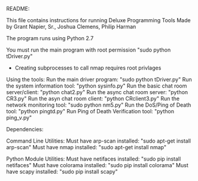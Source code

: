 README:

This file contains instructions for running Deluxe Programming Tools
Made by Grant Napier, Sr., Joshua Clemens, Philip Harman

The program runs using Python 2.7

You must run the main program with root permission "sudo python tDriver.py"
 - Creating subprocesses to call nmap requires root privlages

Using the tools:
  Run the main driver program:                 "sudo python tDriver.py"
  Run the system information tool:             "python sysinfo.py"
  Run the basic chat room server/client:       "python chat2.py"
  Run the async chat room server:              "python CR3.py"
  Run the asyn chat room client:               "python CRclient3.py"
  Run the network monitoring tool:             "sudo python nm5.py"
  Run the DoS/Ping of Death tool:              "python pingtd.py"
  Run Ping of Death Verification tool:         "python ping_v.py"

Dependencies:

  Command Line Utilities:
    Must have arp-scan installed:   "sudo apt-get install arp-scan"
    Must have nmap installed:       "sudo apt-get install nmap"

  Python Module Utilities:
    Must have netifaces installed:  "sudo pip install netifaces"
    Must have colorama installed:   "sudo pip install colorama"
    Must have scapy installed:      "sudo pip install scapy"
